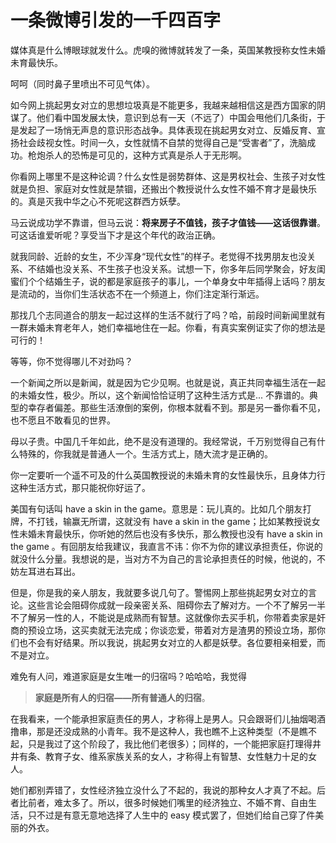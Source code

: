 # 一条微博引发的一千四百字

媒体真是什么博眼球就发什么。虎嗅的微博就转发了一条，英国某教授称女性未婚未育最快乐。

呵呵（同时鼻子里喷出不可见气体）。

如今网上挑起男女对立的思想垃圾真是不能更多，我越来越相信这是西方国家的阴谋了。他们看中国发展太快，意识到总有一天（不远了）中国会甩他们几条街，于是发起了一场悄无声息的意识形态战争。具体表现在挑起男女对立、反婚反育、宣扬社会歧视女性。时间一久，女性就情不自禁的觉得自己是“受害者”了，洗脑成功。枪炮杀人的恐怖是可见的，这种方式真是杀人于无形啊。

你看网上哪里不是这种论调？什么女性是弱势群体、这是男权社会、生孩子对女性就是负担、家庭对女性就是禁锢，还搬出个教授说什么女性不婚不育才是最快乐的。真是灭我中华之心不死呢这群西方妖孽。

马云说成功学不靠谱，但马云说：**将来房子不值钱，孩子才值钱——这话很靠谱**。可这话谁爱听呢？享受当下才是这个年代的政治正确。

就我同龄、近龄的女生，不少浑身“现代女性”的样子。老觉得不找男朋友也没关系、不结婚也没关系、不生孩子也没关系。试想一下，你多年后同学聚会，好友闺蜜们个个结婚生子，说的都是家庭孩子的事儿，一个单身女中年插得上话吗？朋友是流动的，当你们生活状态不在一个频道上，你们注定渐行渐远。

那找几个志同道合的朋友一起过这样的生活不就行了吗？哈，前段时间新闻里就有一群未婚未育老年人，她们幸福地住在一起。你看，有真实案例证实了你的想法是可行的！

等等，你不觉得哪儿不对劲吗？

一个新闻之所以是新闻，就是因为它少见啊。也就是说，真正共同幸福生活在一起的未婚女性，极少。所以，这个新闻恰恰证明了这种生活方式是... 不靠谱的。典型的幸存者偏差。那些生活潦倒的案例，你根本就看不到。那是另一番你看不见，也不愿且不敢看见的世界。

母以子贵。中国几千年如此，绝不是没有道理的。我经常说，千万别觉得自己有什么特殊的，你我就是普通人一个。生活方式上，随大流才是正确的。

你一定要听一个遥不可及的什么英国教授说的未婚未育的女性最快乐，且身体力行这种生活方式，那只能祝你好运了。

美国有句话叫 have a skin in the game。意思是：玩儿真的。比如几个朋友打牌，不打钱，输赢无所谓，这就没有 have a skin in the game；比如某教授说女性未婚未育最快乐，你听她的然后也没有多快乐，那么教授也没有 have a skin in the game 。有回朋友给我建议，我直言不讳：你不为你的建议承担责任，你说的就没什么分量。我想说的是，当对方不为自己的言论承担责任的时候，他说的，不妨左耳进右耳出。

但是，你是我的亲人朋友，我就要多说几句了。警惕网上那些挑起男女对立的言论。这些言论会阻碍你成就一段亲密关系、阻碍你去了解对方。一个不了解另一半不了解另一性的人，不能说是成熟而有智慧。这就像你去买手机，你带着卖家是奸商的预设立场，这买卖就无法完成；你谈恋爱，带着对方是渣男的预设立场，那你们也不会有好结果。所以我说，挑起男女对立的人都是妖孽。各位要相亲相爱，而不是对立。

难免有人问，难道家庭是女生唯一的归宿吗？哈哈哈，我觉得

> **家庭是所有人的归宿——所有普通人的归宿**。

在我看来，一个能承担家庭责任的男人，才称得上是男人。只会跟哥们儿抽烟喝酒撸串，那是还没成熟的小青年。我不是这种人，我也瞧不上这种类型（不是瞧不起，只是我过了这个阶段了，我比他们老很多）；同样的，一个能把家庭打理得井井有条、教育子女、维系家族关系的女人，才称得上有智慧、女性魅力十足的女人。

她们都别弄错了，女性经济独立没什么了不起的，我说的那种女人才真了不起。后者比前者，难太多了。所以，很多时候她们嘴里的经济独立、不婚不育、自由生活，只不过是有意无意地选择了人生中的 easy 模式罢了，但她们给自己穿了件美丽的外衣。
